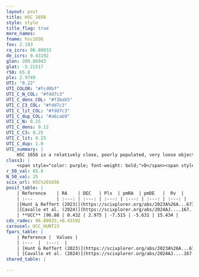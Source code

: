 ```yaml
---
layout: post
title: HSC 1656
style: style
title_flag: true
more_names: 
fname: hsc1656
fov: 2.193
ra_icrs: 96.88033
de_icrs: 0.43192
glon: 209.86943
glat: -5.21517
r50: 65.8
plx: 2.9749
UTI: "0.22"
UTI_COLOR: "#fcd0bf"
UTI_C_N_COL: "#fdd7c3"
UTI_C_dens_COL: "#f3bab5"
UTI_C_C3_COL: "#fdd7c3"
UTI_C_lit_COL: "#fdd7c3"
UTI_C_dup_COL: "#a6cab9"
UTI_C_N: 0.25
UTI_C_dens: 0.12
UTI_C_C3: 0.25
UTI_C_lit: 0.25
UTI_C_dup: 1.0
UTI_summary: |
    HSC 1656 is a relatively close, poorly populated, very loose object of low C3 quality. It was recently reported in the literature.
class3: |
    <span style="color: purple; font-weight: bold;">D</span><span style="color: #FFC300; font-weight: bold;">B</span>
r_50_val: 65.8
N_50_val: 25
scix_url: HSC%201656
posit_table: |
    | Reference    | RA    | DEC   | Plx  | pmRA  | pmDE   |  Rv  |
    | :---         | :---: | :---: | :---: | :---: | :---: | :---: |
    |[Hunt & Reffert (2023)](https://scixplorer.org/abs/2023A%26A...673A.114H) | 96.768 | 0.182 | 2.939 | -7.414 | -5.25 | 13.86 |
    |[Cavallo et al. (2024)](https://scixplorer.org/abs/2024AJ....167...12C) | 96.66 | 0.075 | 2.944 | -- | -- | -- |
    | **UCC** |96.88 | 0.432 | 2.975 | -7.515 | -5.631 | 15.434 | 
cds_radec: 96.88033,+0.43192
carousel: UCC_HUNT23
fpars_table: |
    | Reference |  Values |
    | :---  |  :---:  |
    | [Hunt & Reffert (2023)](https://scixplorer.org/abs/2023A%26A...673A.114H) | `AV50=0.073, diffAV50=0.603, MOD50=7.545, logAge50=8.152` |
    | [Cavallo et al. (2024)](https://scixplorer.org/abs/2024AJ....167...12C) | `AV50=0.32, dMod50=7.71, logAge50=8.33, [Fe/H]50=0.38` |
shared_table: |
    
---
```

